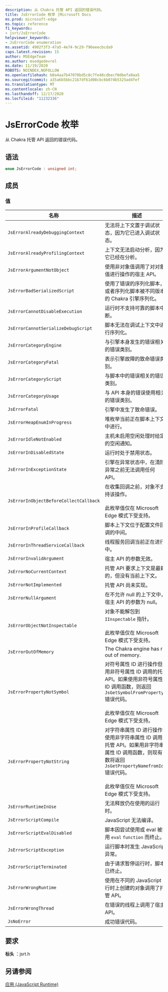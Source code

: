 ```yaml
---
description: 从 Chakra 托管 API 返回的错误代码。
title: JsErrorCode 枚举 |Microsoft Docs
ms.prod: microsoft-edge
ms.topic: reference
f1_keywords:
- jsrt/JsErrorCode
helpviewer_keywords:
- JsErrorCode enumeration
ms.assetid: 4902f3f3-47a5-4e74-9c29-f96eeecbcda9
caps.latest.revision: 15
author: MSEdgeTeam
ms.author: msedgedevrel
ms.date: 11/19/2020
ROBOTS: NOINDEX,NOFOLLOW
ms.openlocfilehash: b0a4aa7b47070bd5c8c7fe48cdbecf0dbefa9aa5
ms.sourcegitcommit: a35a6b5bbc21b7df61d08cbc6b074b5325ad4fef
ms.translationtype: MT
ms.contentlocale: zh-CN
ms.lasthandoff: 12/17/2020
ms.locfileid: "11232336"
---
```

# JsErrorCode 枚举

从 Chakra 托管 API 返回的错误代码。  
  
## 语法  
  
```cpp  
enum JsErrorCode : unsigned int;  
```  
  
## 成员  
  
### 值  
  
|名称|描述|  
|----------|-----------------|  
|`JsErrorAlreadyDebuggingContext`|无法将上下文置于调试状态，因为它已进入调试状态。|  
|`JsErrorAlreadyProfilingContext`|上下文无法启动分析，因为它已经在分析。|  
|`JsErrorArgumentNotObject`|使用非对象值调用了对对象值进行操作的宿主 API。|  
|`JsErrorBadSerializedScript`|使用了错误的序列化脚本，或者序列化脚本被不同版本的 Chakra 引擎序列化。|  
|`JsErrorCannotDisableExecution`|运行时不支持可靠的脚本中断。|  
|`JsErrorCannotSerializeDebugScript`|脚本无法在调试上下文中进行序列化。|  
|`JsErrorCategoryEngine`|与引擎本身发生的错误相关的错误类别。|  
|`JsErrorCategoryFatal`|表示引擎故障的致命错误类别。|  
|`JsErrorCategoryScript`|与脚本中的错误相关的错误类别。|  
|`JsErrorCategoryUsage`|与 API 本身的错误使用相关的错误类别。|  
|`JsErrorFatal`|引擎中发生了致命错误。|  
|`JsErrorHeapEnumInProgress`|堆枚举当前正在脚本上下文中进行。|  
|`JsErrorIdleNotEnabled`|主机未启用空闲处理时给定的空闲通知。|  
|`JsErrorInDisabledState`|运行时处于禁用状态。|  
|`JsErrorInExceptionState`|引擎在异常状态中，在清除异常之前无法调用任何 API。|  
|`JsErrorInObjectBeforeCollectCallback`|在收集回调之前，对象不支持该操作。<br /><br /> 此枚举值仅在 Microsoft Edge 模式下受支持。|  
|`JsErrorInProfileCallback`|脚本上下文位于配置文件回调的中间。|  
|`JsErrorInThreadServiceCallback`|线程服务回调当前正在进行中。|  
|`JsErrorInvalidArgument`|宿主 API 的参数无效。|  
|`JsErrorNoCurrentContext`|托管 API 要求上下文是最新的，但没有当前上下文。|  
|`JsErrorNotImplemented`|托管 API 尚未实现。|  
|`JsErrorNullArgument`|在不允许 null 的上下文中，宿主 API 的参数为 null。|  
|`JsErrorObjectNotInspectable`|对象不能解包到 `IInspectable` 指针。<br /><br /> 此枚举值仅在 Microsoft Edge 模式下受支持。|  
|`JsErrorOutOfMemory`|The Chakra engine has run out of memory.|  
|`JsErrorPropertyNotSymbol`|对符号属性 ID 进行操作但使用非符号属性 ID 调用的托管 API。如果使用非符号属性 ID 调用函数，则返回 `JsGetSymbolFromPropertyId` 错误代码。<br /><br /> 此枚举值仅在 Microsoft Edge 模式下受支持。|  
|`JsErrorPropertyNotString`|对字符串属性 ID 进行操作但使用非字符串属性 ID 调用的托管 API。如果用非字符串属性 ID 调用函数，则现有函数将返回 `JsGetPropertyNamefromId` 错误代码。<br /><br /> 此枚举值仅在 Microsoft Edge 模式下受支持。|  
|`JsErrorRuntimeInUse`|无法释放仍在使用的运行时。|  
|`JsErrorScriptCompile`|JavaScript 无法编译。|  
|`JsErrorScriptEvalDisabled`|脚本因尝试使用或 eval 被禁用 `eval` `function` 而终止。|  
|`JsErrorScriptException`|运行脚本时发生 JavaScript 异常。|  
|`JsErrorScriptTerminated`|由于请求暂停运行时，脚本已终止。|  
|`JsErrorWrongRuntime`|使用在不同的 JavaScript 运行时上创建的对象调用了托管 API。|  
|`JsErrorWrongThread`|在错误的线程上调用了宿主 API。|  
|`JsNoError`|成功错误代码。|  
  
## 要求  
 **标头** ：jsrt.h  
  
## 另请参阅  
 [应用 (JavaScript Runtime)](../chakra-hosting/reference-javascript-runtime.md)
